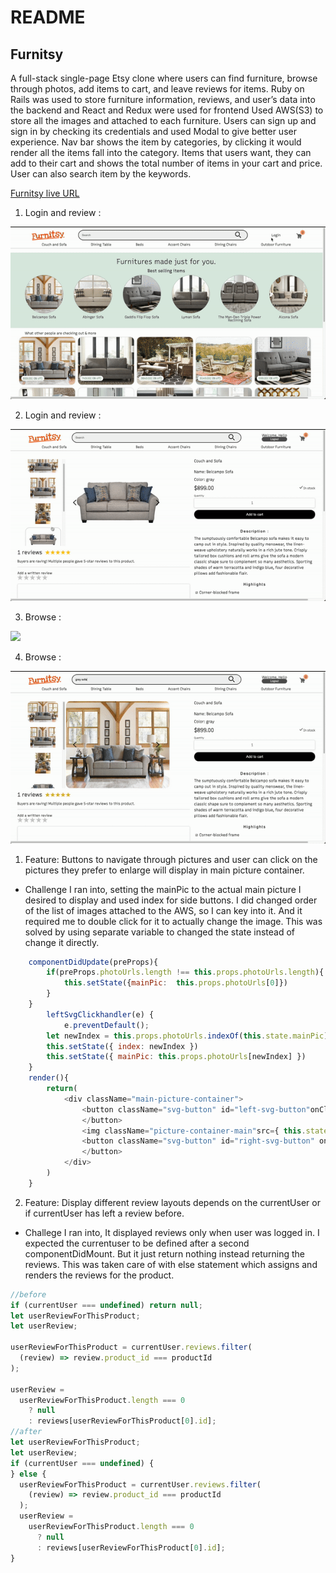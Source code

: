 # README

## Furnitsy

A full-stack single-page Etsy clone where users can find furniture, browse through photos, add items to cart, and leave reviews for items. Ruby on Rails was used to store furniture information, reviews, and user’s data into the backend and React and Redux were used for frontend Used AWS(S3) to store all the images and attached to each furniture.
Users can sign up and sign in by checking its credentials and used Modal to give better user experience. Nav bar shows the item by categories, by clicking it would render all the items fall into the category. Items that users want, they can add to their cart and shows the total number of items in your cart and price. User can also search item by the keywords.

[Furnitsy live URL](furnitsy.herokuapp.com)

1. Login and review :

![](https://github.com/cyss0317/FullStack_Project_Furnitsy/blob/main/GIF/login-1.gif?raw=true)

2. Login and review :

![](https://github.com/cyss0317/FullStack_Project_Furnitsy/blob/main/GIF/login-2.gif?raw=true)

3. Browse :

![](https://github.com/cyss0317/FullStack_Project_Furnitsy/blob/main/GIF/browse-1.gif?raw=true)

4. Browse :

![](https://github.com/cyss0317/FullStack_Project_Furnitsy/blob/main/GIF/browse-2.gif?raw=true)

1. Feature: Buttons to navigate through pictures and user can click on the pictures they prefer to enlarge will display in main picture container.

- Challenge I ran into, setting the mainPic to the actual main picture I desired to display and used index for side buttons. I did changed order of the list of images attached to the AWS, so I can key into it. And it required me to double click for it to actually change the image. This was solved by using separate variable to changed the state instead of change it directly.

```javascript
    componentDidUpdate(preProps){
        if(preProps.photoUrls.length !== this.props.photoUrls.length){
            this.setState({mainPic:  this.props.photoUrls[0]})
        }
    }
        leftSvgClickhandler(e) {
            e.preventDefault();
        let newIndex = this.props.photoUrls.indexOf(this.state.mainPic) - 1 < 0 ? this.props.photoUrls.length - 1 : this.props.photoUrls.indexOf(this.state.mainPic) - 1
        this.setState({ index: newIndex })
        this.setState({ mainPic: this.props.photoUrls[newIndex] })
    }
    render(){
        return(
            <div className="main-picture-container">
                <button className="svg-button" id="left-svg-button"onClick={this.leftSvgClickhandler} >
                </button>
                <img className="picture-container-main"src={ this.state.mainPic === undefined ? this.props.photoUrls[0] : this.state.mainPic } alt="" />
                <button className="svg-button" id="right-svg-button" onClick={this.rightSvgClickhandler}>
                </button>
            </div>
        )
    }
```

2. Feature: Display different review layouts depends on the currentUser or if currentUser has left a review before.

- Challege I ran into, It displayed reviews only when user was logged in.
  I expected the currentuser to be defined after a second componentDidMount. But it just return nothing instead returning the reviews. This was taken care of with else statement which assigns and renders the reviews for the product.

```javascript
//before
if (currentUser === undefined) return null;
let userReviewForThisProduct;
let userReview;

userReviewForThisProduct = currentUser.reviews.filter(
  (review) => review.product_id === productId
);

userReview =
  userReviewForThisProduct.length === 0
    ? null
    : reviews[userReviewForThisProduct[0].id];
//after
let userReviewForThisProduct;
let userReview;
if (currentUser === undefined) {
} else {
  userReviewForThisProduct = currentUser.reviews.filter(
    (review) => review.product_id === productId
  );
  userReview =
    userReviewForThisProduct.length === 0
      ? null
      : reviews[userReviewForThisProduct[0].id];
}
```
